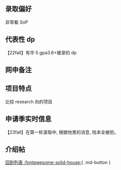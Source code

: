 ## 录取偏好

非常看 SoP

## 代表性 dp

【22fall】有华 5 gpa3.6+被录的 dp

## 网申备注

## 项目特点

比较 research 向的项目

## 申请季实时信息

【23fall】在第一轮录取中, 根据地里的消息, 陆本全被拒。

## 介绍帖

[回到列表 :fontawesome-solid-house:](grade.md){ .md-button }
